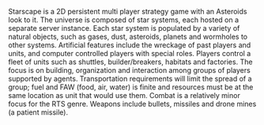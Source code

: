 Starscape is a 2D persistent multi player strategy game with an Asteroids look to it. The universe is composed of star systems, each hosted on a separate server instance. Each star system is populated by a variety of natural objects, such as gases, dust, asteroids, planets and wormholes to other systems. Artificial features include the wreckage of past players and units, and computer controlled players with special roles.
Players control a fleet of units such as shuttles, builder/breakers, habitats and factories. The focus is on building, organization and interaction among groups of players supported by agents. Transportation requirements will limit the spread of a group; fuel and FAW (food, air, water) is finite and resources must be at the same location as unit that would use them.
Combat is a relatively minor focus for the RTS genre. Weapons include bullets, missiles and drone mines (a patient missile).
